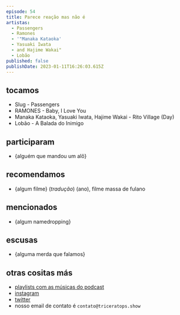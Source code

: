 ```yaml
---
episode: 54
title: Parece reação mas não é
artistas:
  - Passengers
  - Ramones
  - '"Manaka Kataoka'
  - Yasuaki Iwata
  - and Hajime Wakai"
  - Lobão
published: false
publishDate: 2023-01-11T16:26:03.615Z
---
```

## tocamos

* Slug - Passengers
* RAMONES - Baby, I Love You 
* Manaka Kataoka, Yasuaki Iwata, Hajime Wakai - Rito Village (Day)
* Lobão - A Balada do Inimigo 

## participaram
* {alguém que mandou um alô}

## recomendamos
* {algum filme} (*tradução*) (ano), filme massa de fulano

## mencionados
* {algum namedropping}

## escusas
* {alguma merda que falamos}

## otras cositas más
* [playlists com as músicas do podcast](https://www.triceratops.show/playlists/)
* [instagram](https://www.instagram.com/triceratops.show/)
* [twitter](https://twitter.com/TriceratopsShow/)
* nosso email de contato é `contato@triceratops.show`
